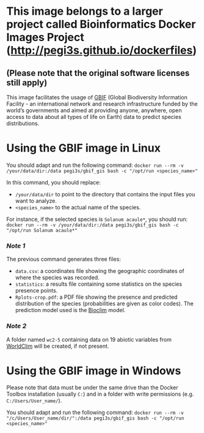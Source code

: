 # This image belongs to a larger project called Bioinformatics Docker Images Project (http://pegi3s.github.io/dockerfiles)
## (Please note that the original software licenses still apply)

This image facilitates the usage of [GBIF](https://www.gbif.org/) (Global Biodiversity Information Facility - an international network and research infrastructure funded by the world’s governments and aimed at providing anyone, anywhere, open access to data about all types of life on Earth) data to predict species distributions.

# Using the GBIF image in Linux

You should adapt and run the following command: `docker run --rm -v /your/data/dir:/data pegi3s/gbif_gis bash -c "/opt/run <species_name>"`

In this command, you should replace:
- `/your/data/dir` to point to the directory that contains the input files you want to analyze.
- `<species_name>` to the actual name of the species.

For instance, if the selected species is `Solanum acaule*`, you should run: `docker run --rm -v /your/data/dir:/data pegi3s/gbif_gis bash -c "/opt/run Solanum acaule*"`

### *Note 1*
The previous command generates three files:
- `data.csv`:  a coordinates file showing the geographic coordinates of where the species was recorded.
- `statistics`: a results file containing some statistics on the species presence points.
- `Rplots-crop.pdf`:  a PDF file showing the presence and predicted distribution of the species (probabilities are given as color codes). The prediction model used is the [Bioclim](https://support.bccvl.org.au/support/solutions/articles/6000083201-bioclim) model.

### *Note 2*
A folder named `wc2-5` containing data on 19 abiotic variables from [WorldClim](https://www.worldclim.org/) will be created, if not present.

# Using the GBIF image in Windows

Please note that data must be under the same drive than the Docker Toolbox installation (usually `C:`) and in a folder with write permissions (e.g. `C:/Users/User_name/`).

You should adapt and run the following command: `docker run --rm -v "/c/Users/User_name/dir/":/data pegi3s/gbif_gis bash -c "/opt/run <species_name>"`
